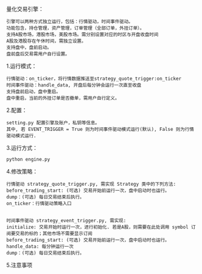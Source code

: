 量化交易引擎：

    引擎可以两种方式独立运行，包括：行情驱动，时间事件驱动。
    功能包含，持仓管理，资产管理，订单管理（全部订单，外挂订单）。
    支持A股市场，港股市场，美股市场。需分别设置对应的时区与开盘收盘时间
    A股及港股存在午休时间，需独立设置。
    支持盘中，盘前启动。
    盘前盘后交易需用户自行设置。


1.运行模式：
    
    行情驱动：on_ticker，将行情数据推送至strategy_quote_trigger:on_ticker
    时间事件驱动：handle_data, 开盘后每分钟会运行一次直至收盘
    支持盘前启动，盘中重启。
    盘中重启，当前的外挂订单是否撤单，需用户自行定义。

2.配置：

    setting.py 配置引擎及账户，私钥等信息。
    其中, 若 EVENT_TRIGGER = True 则为时间事件驱动模式运行(默认), False 则为行情驱动模式运行.



3.运行方式：

    python engine.py

4.修改策略：
    
    行情驱动 strategy_quote_trigger.py, 需实现 Strategy 类中的下列方法:
    before_trading_start: (可选) 交易开始前运行一次，盘中启动时也运行。
    dump：(可选) 每日交易结束后执行。
    on_ticker：行情驱动策略入口
    
    
    时间事件驱动 strategy_event_trigger.py, 需实现:
    initialize: 交易开始时运行一次，进行初始化. 若是A股，则需要在此处调用 symbol 订阅要交易的标的；其他市场不需要显示订阅
    before_trading_start: (可选) 交易开始前运行一次，盘中启动时也运行。
    handle_data: 每分钟运行一次
    dump：(可选) 每日交易结束后执行。
    
5.注意事项

